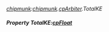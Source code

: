 _[chipmunk](../../modules/chipmunk/chipmunk-module.md):[chipmunk](../../modules/chipmunk/chipmunk-module.md).[cpArbiter](../../modules/chipmunk/chipmunk-cparbiter.md).TotalKE_
##### Property TotalKE:[cpFloat](../../modules/chipmunk/chipmunk-cpfloat.md)
